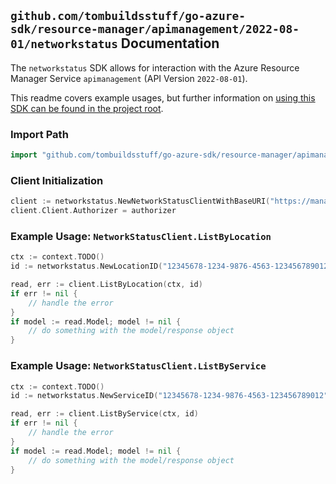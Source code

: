 
## `github.com/tombuildsstuff/go-azure-sdk/resource-manager/apimanagement/2022-08-01/networkstatus` Documentation

The `networkstatus` SDK allows for interaction with the Azure Resource Manager Service `apimanagement` (API Version `2022-08-01`).

This readme covers example usages, but further information on [using this SDK can be found in the project root](https://github.com/tombuildsstuff/go-azure-sdk/tree/main/docs).

### Import Path

```go
import "github.com/tombuildsstuff/go-azure-sdk/resource-manager/apimanagement/2022-08-01/networkstatus"
```


### Client Initialization

```go
client := networkstatus.NewNetworkStatusClientWithBaseURI("https://management.azure.com")
client.Client.Authorizer = authorizer
```


### Example Usage: `NetworkStatusClient.ListByLocation`

```go
ctx := context.TODO()
id := networkstatus.NewLocationID("12345678-1234-9876-4563-123456789012", "example-resource-group", "serviceValue", "locationValue")

read, err := client.ListByLocation(ctx, id)
if err != nil {
	// handle the error
}
if model := read.Model; model != nil {
	// do something with the model/response object
}
```


### Example Usage: `NetworkStatusClient.ListByService`

```go
ctx := context.TODO()
id := networkstatus.NewServiceID("12345678-1234-9876-4563-123456789012", "example-resource-group", "serviceValue")

read, err := client.ListByService(ctx, id)
if err != nil {
	// handle the error
}
if model := read.Model; model != nil {
	// do something with the model/response object
}
```
